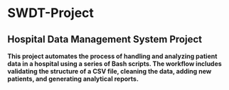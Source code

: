 # SWDT-Project
## Hospital Data Management System Project
**This project automates the process of handling and analyzing patient data in a hospital using a series of Bash scripts. The workflow includes validating the structure of a CSV file, cleaning the data, adding new patients, and generating analytical reports.**
